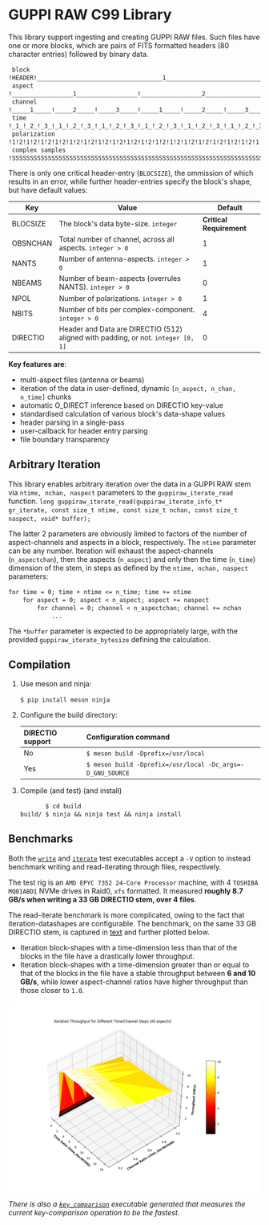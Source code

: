 # GUPPI RAW C99 Library

This library support ingesting and creating GUPPI RAW files. Such files have one or more blocks, which are pairs of FITS formatted headers (80 character entries) followed by binary data.

```
 block         	!HEADER!___________________________________1___________________________________!
 aspect        	       !_________________1_________________!_________________2_________________!
 channel       	       !_____1_____!_____2_____!_____3_____!_____1_____!_____2_____!_____3_____!
 time          	       !_1_!_2_!_3_!_1_!_2_!_3_!_1_!_2_!_3_!_1_!_2_!_3_!_1_!_2_!_3_!_1_!_2_!_3_!
 polarization  	       !1!2!1!2!1!2!1!2!1!2!1!2!1!2!1!2!1!2!1!2!1!2!1!2!1!2!1!2!1!2!1!2!1!2!1!2!
 complex samples       !SSSSSSSSSSSSSSSSSSSSSSSSSSSSSSSSSSSSSSSSSSSSSSSSSSSSSSSSSSSSSSSSSSSSSSS!
```

There is only one critical header-entry (`BLOCSIZE`), the ommission of which results in an error, while further header-entries specify the block's shape, but have default values:

Key 		 | Value | Default
---------|-|-
BLOCSIZE | The block's data byte-size. `integer` | **Critical Requirement**
OBSNCHAN | Total number of channel, across all aspects. `integer > 0` | 1
NANTS    | Number of antenna-aspects. `integer > 0` | 1
NBEAMS   | Number of beam-aspects (overrules NANTS). `integer > 0` | 0
NPOL     | Number of polarizations. `integer > 0` | 1
NBITS    | Number of bits per complex-component. `integer > 0` | 4
DIRECTIO | Header and Data are DIRECTIO (512) aligned with padding, or not. `integer [0, 1]` | 0

**Key features are**:
- multi-aspect files (antenna or beams)
- iteration of the data in user-defined, dynamic `[n_aspect, n_chan, n_time]` chunks
- automatic O_DIRECT inference based on DIRECTIO key-value
- standardised calculation of various block's data-shape values
- header parsing in a single-pass
- user-callback for header entry parsing
- file boundary transparency

## Arbitrary Iteration

This library enables arbitrary iteration over the data in a GUPPI RAW stem via `ntime, nchan, naspect` parameters to the `guppiraw_iterate_read` function. 
`long guppiraw_iterate_read(guppiraw_iterate_info_t* gr_iterate, const size_t ntime, const size_t nchan, const size_t naspect, void* buffer);`

The latter 2 parameters are obviously limited to factors of the number of aspect-channels and aspects in a block, respectively. The `ntime` parameter can be any number. Iteration will exhaust the aspect-channels (`n_aspectchan`), then the aspects (`n_aspect`) and only then the time (`n_time`) dimension of the stem, in steps as defined by the `ntime, nchan, naspect` parameters:

```
for time = 0; time + ntime <= n_time; time += ntime
	for aspect = 0; aspect < n_aspect; aspect += naspect
		for channel = 0; channel < n_aspectchan; channel += nchan
			...
```

The `*buffer` parameter is expected to be appropriately large, with the provided `guppiraw_iterate_bytesize` defining the calculation.


## Compilation

1. Use meson and ninja:

	`$ pip install meson ninja`

2. Configure the build directory:

	DIRECTIO support | Configuration command
	-|-
	No | `$ meson build -Dprefix=/usr/local`
	Yes | `$ meson build -Dprefix=/usr/local -Dc_args=-D_GNU_SOURCE`

3. Compile (and test) (and install)

	```
	       $ cd build
	build/ $ ninja && ninja test && ninja install
	```

## Benchmarks

Both the [`write`](./tests/write.c) and [`iterate`](./tests/iterate.c) test executables accept a `-V` option to instead benchmark writing and read-iterating through files, respectively.

The test rig is an `AMD EPYC 7352 24-Core Processor` machine, with 4 `TOSHIBA MQ01ABD1` NVMe drives in Raid0, `xfs` formatted.
It measured **roughly 8.7 GB/s when writing a 33 GB DIRECTIO stem, over 4 files**.

The read-iterate benchmark is more complicated, owing to the fact that iteration-datashapes are configurable. The benchmark, on the same 33 GB DIRECTIO stem, is captured in [text](./benchmarks/iterate.txt) and further plotted below.
- Iteration block-shapes with a time-dimension less than that of the blocks in the file have a drastically lower throughput.  
- Iteration block-shapes with a time-dimension greater than or equal to that of the blocks in the file have a stable throughput between **6 and 10 GB/s**, while lower aspect-channel ratios have higher throughput than those closer to `1.0`.

![Read-Iterate Benchmarks Plot](./benchmarks/iterate_benchmark.png)


*There is also a [`key_comparison`](./tests/key_comparison.c) executable generated that measures the current key-comparison operation to be the fastest.*
